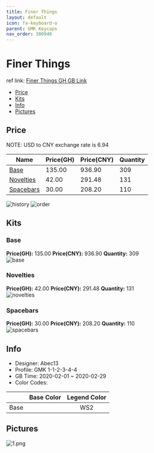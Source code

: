 ```yaml
---
title: Finer Things 
layout: default
icon: fa-keyboard-o
parent: GMK Keycaps
nav_order: 300940
---
```


# Finer Things 

ref link: [Finer Things GH GB Link](https://geekhack.org/index.php?topic=104440.0)  
* [Price](#price)  
* [Kits](#kits)  
* [Info](#info)  
* [Pictures](#pictures)  


## Price  

NOTE: USD to CNY exchange rate is 6.94

| Name          | Price(GH)    |  Price(CNY) | Quantity |
| ------------- | ------------ |  ---------- | -------- |
|[Base](#base)|135.00|936.90|309|
|[Novelties](#novelties)|42.00|291.48|131|
|[Spacebars](#spacebars)|30.00|208.20|110|

<img src="{{ 'assets/images/gmk-keycaps/finerthings/history.png' | relative_url }}" alt="history" class="image featured">
<img src="{{ 'assets/images/gmk-keycaps/finerthings/order.png' | relative_url }}" alt="order" class="image featured">

## Kits  
### Base  
**Price(GH):** 135.00    **Price(CNY):** 936.90    **Quantity:** 309  
<img src="{{ 'assets/images/gmk-keycaps/finerthings/kits_pics/base.png' | relative_url }}" alt="base" class="image featured">

### Novelties  
**Price(GH):** 42.00    **Price(CNY):** 291.48    **Quantity:** 131  
<img src="{{ 'assets/images/gmk-keycaps/finerthings/kits_pics/novelties.png' | relative_url }}" alt="novelties" class="image featured">

### Spacebars  
**Price(GH):** 30.00    **Price(CNY):** 208.20    **Quantity:** 110  
<img src="{{ 'assets/images/gmk-keycaps/finerthings/kits_pics/spacebars.png' | relative_url }}" alt="spacebars" class="image featured">


## Info  
* Designer: Abec13  
* Profile: GMK 1-1-2-3-4-4  
* GB Time: 2020-02-01 ~ 2020-02-29  
* Color Codes:  

| |Base Color     | Legend Color
| :-------------: | :-------------: | :------------:
|Base||WS2


## Pictures  
<img src="{{ 'assets/images/gmk-keycaps/finerthings/rendering_pics/1.png' | relative_url }}" alt="1.png" class="image featured">
